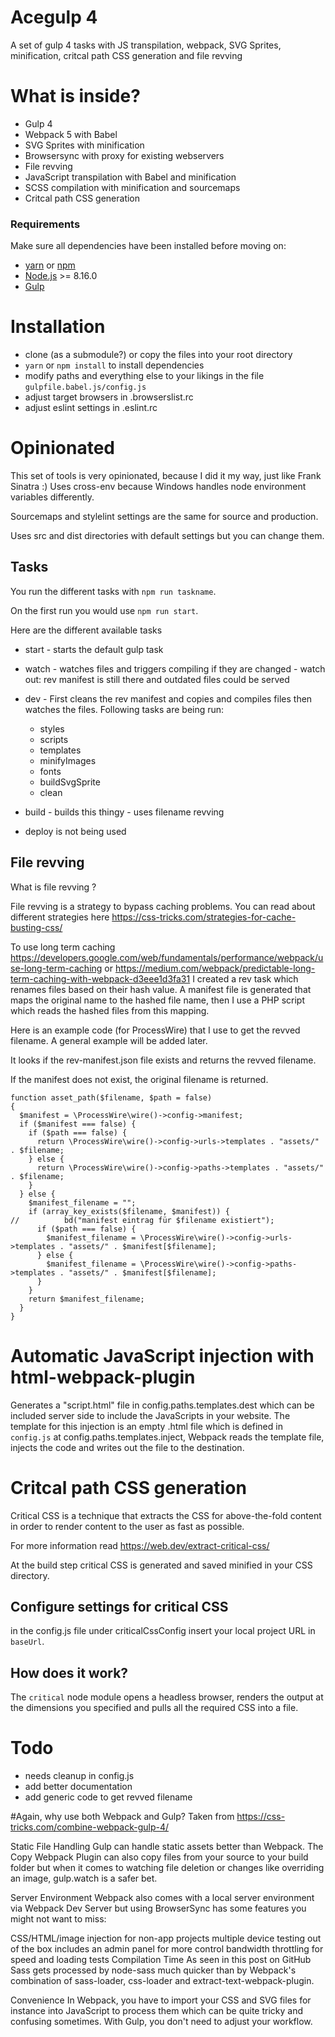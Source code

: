 # Acegulp 4
A set of gulp 4 tasks with JS transpilation, webpack, SVG Sprites, minification, critcal path CSS generation and file revving

# What is inside?
* Gulp 4
* Webpack 5 with Babel
* SVG Sprites with minification
* Browsersync with proxy for existing webservers
* File revving
* JavaScript transpilation with Babel and minification
* SCSS compilation with minification and sourcemaps
* Critcal path CSS generation

### Requirements
Make sure all dependencies have been installed before moving on:

* [yarn](https://yarnpkg.com/lang/en/) or [npm](https://www.npmjs.com/get-npm)
* [Node.js](https://nodejs.org/en/download/) >= 8.16.0
* [Gulp](http://gulpjs.com/)

# Installation
- clone (as a submodule?) or copy the files into your root directory
- `yarn` or `npm install` to install dependencies
- modify paths and everything else to your likings in the file `gulpfile.babel.js/config.js`
- adjust target browsers in .browserslist.rc
- adjust eslint settings in .eslint.rc



# Opinionated
This set of tools is very opinionated, because I did it my way, just like Frank Sinatra :)
Uses cross-env because Windows handles node environment variables differently.

Sourcemaps and stylelint settings are the same for source and production.

Uses src and dist directories with default settings but you can change them. 

## Tasks
You run the different tasks with `npm run taskname`.

On the first run you would use `npm run start`.

Here are the different available tasks
* start - starts the default gulp task
* watch -  watches files and triggers compiling if they are changed - watch out: rev manifest is still there and outdated files could be served
* dev - First cleans the rev manifest and copies and compiles files then watches the files. Following tasks are being run:

  * styles
  * scripts
  * templates
  * minifyImages
  * fonts
  * buildSvgSprite
  * clean
* build - builds this thingy - uses filename revving
* deploy is not being used

## File revving
What is file revving ? 

File revving is a strategy to bypass caching problems.
You can read about different strategies here https://css-tricks.com/strategies-for-cache-busting-css/

To use long term caching https://developers.google.com/web/fundamentals/performance/webpack/use-long-term-caching 
or https://medium.com/webpack/predictable-long-term-caching-with-webpack-d3eee1d3fa31 
I created a rev task which renames files based on their hash value.
A manifest file is generated that maps the original name to the hashed file name, then I use a PHP script which reads the hashed files from this mapping.

Here is an example code (for ProcessWire) that I use to get the revved filename. A general example will be added later.

It looks if the rev-manifest.json file exists and returns the revved filename.

If the manifest does not exist, the original filename is returned.

```
function asset_path($filename, $path = false)
{
  $manifest = \ProcessWire\wire()->config->manifest;
  if ($manifest === false) {
    if ($path === false) {
      return \ProcessWire\wire()->config->urls->templates . "assets/" . $filename;
    } else {
      return \ProcessWire\wire()->config->paths->templates . "assets/" . $filename;
    }
  } else {
    $manifest_filename = "";
    if (array_key_exists($filename, $manifest)) {
//          bd("manifest eintrag für $filename existiert");
      if ($path === false) {
        $manifest_filename = \ProcessWire\wire()->config->urls->templates . "assets/" . $manifest[$filename];
      } else {
        $manifest_filename = \ProcessWire\wire()->config->paths->templates . "assets/" . $manifest[$filename];
      }
    }
    return $manifest_filename;
  }
}
```

# Automatic JavaScript injection with html-webpack-plugin

Generates a "script.html" file in config.paths.templates.dest which can be included server side to include the JavaScripts in your website.
The template for this injection is an empty .html file which is defined in `config.js` at config.paths.templates.inject,
Webpack reads the template file, injects the code and writes out the file to the destination.

# Critcal path CSS generation
Critical CSS is a technique that extracts the CSS for above-the-fold content in order to render content to the user as fast as possible.

For more information read https://web.dev/extract-critical-css/

At the build step critical CSS is generated and saved minified in your CSS directory.

## Configure settings for critical CSS

in the config.js file under criticalCssConfig insert your local project URL in `baseUrl`.

## How does it work?
The `critical` node module opens a headless browser, renders the output at the dimensions you specified and pulls all the required CSS into a file.

# Todo
 * needs cleanup in config.js 
 * add better documentation
 * add generic code to get revved filename

#Again, why use both Webpack and Gulp?
Taken from https://css-tricks.com/combine-webpack-gulp-4/

Static File Handling
Gulp can handle static assets better than Webpack. The Copy Webpack Plugin can also copy files from your source to your build folder but when it comes to watching file deletion or changes like overriding an image, gulp.watch is a safer bet.

Server Environment
Webpack also comes with a local server environment via Webpack Dev Server but using BrowserSync has some features you might not want to miss:

CSS/HTML/image injection for non-app projects
multiple device testing out of the box
includes an admin panel for more control
bandwidth throttling for speed and loading tests
Compilation Time
As seen in this post on GitHub Sass gets processed by node-sass much quicker than by Webpack's combination of sass-loader, css-loader and extract-text-webpack-plugin.

Convenience
In Webpack, you have to import your CSS and SVG files for instance into JavaScript to process them which can be quite tricky and confusing sometimes. With Gulp, you don't need to adjust your workflow.
